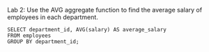 Lab 2: Use the AVG aggregate function to find the average salary of employees in each
department.

```
SELECT department_id, AVG(salary) AS average_salary
FROM employees
GROUP BY department_id;

```